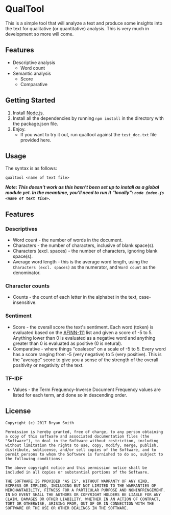 # QualTool

This is a simple tool that will analyze a text and produce some insights into the text for qualitative (or quantitative) analysis. This is very much in development so more will come.

## Features
* Descriptive analysis
	* Word count
* Semantic analysis
	* Score
	* Comparative

## Getting Started

1. Install [Node.js](https://nodejs.org/).
2. Install all the dependencies by running `npm install` in the directory with the package.json file.
3. Enjoy.
	* If you want to try it out, run qualtool against the `test_doc.txt` file provided here.

## Usage
The syntax is as follows:
```
qualtool <name of text file>
```
**_Note: This doesn't work as this hasn't been set up to install as a global module yet. In the meantime, you'll need to run it "locally": `node index.js <name of text file>`._**

## Features

### Descriptives
* Word count - the number of words in the document.
* Characters - the number of characters, inclusive of blank space(s).
* Characters (excl. spaces) - the number of characters, ignoring blank space(s).
* Average word length - this is the average word length, using the `Characters (excl. spaces)` as the numerator, and `Word count` as the denominator.

### Character counts
* Counts - the count of each letter in the alphabet in the text, case-insensitive.

### Sentiment
* Score - the overall score the text's sentiment. Each word (token) is evaluated based on the [AFINN-111](http://www2.imm.dtu.dk/pubdb/views/publication_details.php?id=6010) list and given a score of -5 to 5. Anything lower than 0 is evaluated as a negative word and anything greater than 0 is evaluated as positive (0 is netural). 
* Comparative - where things "coalesce" on a scale of -5 to 5. Every word has a score ranging from -5 (very negative) to 5 (very positive). This is the "average" score to give you a sense of the strength of the overall positivity or negativity of the text.

### TF-IDF
* Values - the Term Frequency-Inverse Document Frequency values are listed for each term, and done so in descending order.

## License

```
Copyright (c) 2017 Bryan Smith

Permission is hereby granted, free of charge, to any person obtaining a copy of this software and associated documentation files (the "Software"), to deal in the Software without restriction, including without limitation the rights to use, copy, modify, merge, publish, distribute, sublicense, and/or sell copies of the Software, and to permit persons to whom the Software is furnished to do so, subject to the following conditions:

The above copyright notice and this permission notice shall be included in all copies or substantial portions of the Software.

THE SOFTWARE IS PROVIDED "AS IS", WITHOUT WARRANTY OF ANY KIND, EXPRESS OR IMPLIED, INCLUDING BUT NOT LIMITED TO THE WARRANTIES OF MERCHANTABILITY, FITNESS FOR A PARTICULAR PURPOSE AND NONINFRINGEMENT. IN NO EVENT SHALL THE AUTHORS OR COPYRIGHT HOLDERS BE LIABLE FOR ANY CLAIM, DAMAGES OR OTHER LIABILITY, WHETHER IN AN ACTION OF CONTRACT, TORT OR OTHERWISE, ARISING FROM, OUT OF OR IN CONNECTION WITH THE SOFTWARE OR THE USE OR OTHER DEALINGS IN THE SOFTWARE.
```